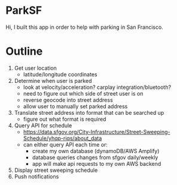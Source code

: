 # ParkSF #

Hi, I built this app in order to help with parking in San Francisco.


# Outline #

1. Get user location
    - latitude/longitude coordinates
2. Determine when user is parked
    - look at velocity/acceleration? carplay integration/bluetooth?
    - need to figure out which side of street user is on
    - reverse geocode into street address
    - allow user to manually set parked address
3. Translate street address into format that can be searched up
    - figure out what format is required
4. Query API for schedule
    - https://data.sfgov.org/City-Infrastructure/Street-Sweeping-Schedule/yhqp-riqs/about_data
    - can either query API each time or:
        - create my own database (dynamoDB/AWS Amplify)
        - database queries changes from sfgov daily/weekly
        - app will make api requests to my own AWS backend
4. Display street sweeping schedule
5. Push notifications